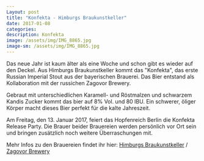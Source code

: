 ```yaml
---
Layout: post
title: "Konfekta - Himburgs Braukunstkeller"
date: 2017-01-08
categories:
description: Konfekta
image: /assets/img/IMG_8865.jpg
image-sm: /assets/img/IMG_8865.jpg
---
```

Das neue Jahr ist kaum älter als eine Woche und schon gibt es wieder auf den Deckel.
Aus Himburgs Braukunstkeller kommt das "Konfekta", das erste Russian Imperial Stout aus der bayerischen Brauerei. Das Bier entstand als Kollaboration mit der russichen Zagovor Brewery.

Gebraut mit unterschiedlichen Karamell- und Röstmalzen und schwarzem Kandis Zucker kommt das bier auf 8% Vol. und 80 IBU. Ein schwerer, öliger Körper macht dieses Bier perfekt für die kalte Jahreszeit.

Am Freitag, den 13. Januar 2017, feiert das Hopfenreich Berlin die Konfekta Release Party. Die Brauer beider Brauereien werden persönlich vor Ort sein und bringen zusätzlich noch weitere Überraschungen mit.

Mehr Infos zu den Brauereien findet ihr hier: [Himburgs Braukunstkeller](http://himburgs.com/en/) / [Zagovor Brewery](http://zagovorbrewery.com/)
